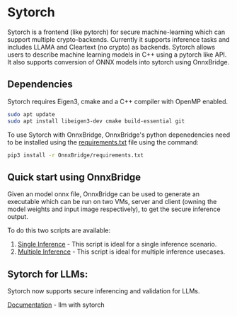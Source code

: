 # Sytorch

Sytorch is a frontend (like pytorch) for secure machine-learning which can support multiple crypto-backends. Currently it supports inference tasks and includes LLAMA and Cleartext (no crypto) as backends. Sytorch allows users to describe machine learning models in C++ using a pytorch like API. It also supports conversion of ONNX models into sytorch using OnnxBridge.

## Dependencies
Sytorch requires Eigen3, cmake and a C++ compiler with OpenMP enabled. 
```bash
sudo apt update
sudo apt install libeigen3-dev cmake build-essential git
```
To use Sytorch with OnnxBridge, OnnxBridge's python depenedencies need to be installed using the [requirements.txt](OnnxBridge/requirements.txt) file using the command:
```bash
pip3 install -r OnnxBridge/requirements.txt
```

## Quick start using OnnxBridge

Given an model onnx file, OnnxBridge can be used to generate an executable which can be run on two VMs, server and client (owning the model weights and input image respectively), to get the secure inference output. 

To do this two scripts are available:
1. [Single Inference](/sytorch/Toy%20example-%20single%20inference.md) - This script is ideal for a single inference scenario.
2. [Multiple Inference](/sytorch/Toy%20example-%20multiple%20inference.md) - This script is ideal for multiple inference usecases.

## Sytorch for LLMs:
Sytorch now supports secure inferencing and validation for LLMs.

[Documentation](/sytorch/LLMs/README.md) - llm with sytorch



